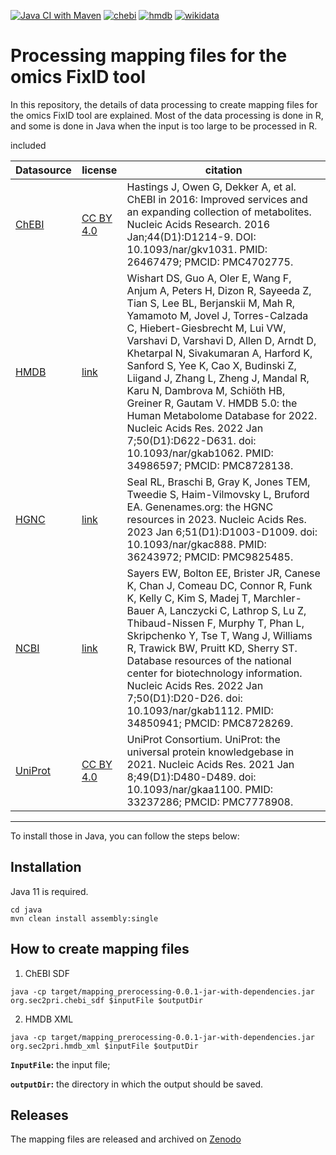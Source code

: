 [![Java CI with Maven](https://github.com/sec2pri/mapping_preprocessing/actions/workflows/maven.yml/badge.svg)](https://github.com/sec2pri/mapping_preprocessing/actions/workflows/maven.yml) [![chebi](https://github.com/sec2pri/mapping_preprocessing/actions/workflows/chebi.yml/badge.svg)](https://github.com/sec2pri/mapping_preprocessing/actions/workflows/chebi.yml) [![hmdb](https://github.com/sec2pri/mapping_preprocessing/actions/workflows/hmdb.yml/badge.svg)](https://github.com/sec2pri/mapping_preprocessing/actions/workflows/hmdb.yml) [![wikidata](https://github.com/sec2pri/mapping_preprocessing/actions/workflows/wikidata.yml/badge.svg)](https://github.com/sec2pri/mapping_preprocessing/actions/workflows/wikidata.yml)
# Processing mapping files for the omics FixID tool
In this repository, the details of data processing to create mapping files for the omics FixID tool are explained. Most of the data processing is done in R, and some is done in Java when the input is too large to be processed in R.

 included

| Datasource | license | citation |
|-----------------|-----------------|-----------------|
| [ChEBI](https://github.com/sec2pri/mapping_preprocessing/blob/main/datasources/chebi/config) | [CC BY 4.0](https://www.ebi.ac.uk/chebi/aboutChebiForward.do#:~:text=The%20data%20on%20this%20website%20is%20available%20under%20the%20Creative%20Commons%20License%20(CC%20BY%204.0).) | Hastings J, Owen G, Dekker A, et al. ChEBI in 2016: Improved services and an expanding collection of metabolites. Nucleic Acids Research. 2016 Jan;44(D1):D1214-9. DOI: 10.1093/nar/gkv1031. PMID: 26467479; PMCID: PMC4702775.|
| [HMDB](https://github.com/sec2pri/mapping_preprocessing/blob/main/datasources/hmdb/config) | [link](https://hmdb.ca/about#compliance:~:text=international%20scientific%20conferences.-,Citing%20the%20HMDB,-HMDB%20is%20offered) | Wishart DS, Guo A, Oler E, Wang F, Anjum A, Peters H, Dizon R, Sayeeda Z, Tian S, Lee BL, Berjanskii M, Mah R, Yamamoto M, Jovel J, Torres-Calzada C, Hiebert-Giesbrecht M, Lui VW, Varshavi D, Varshavi D, Allen D, Arndt D, Khetarpal N, Sivakumaran A, Harford K, Sanford S, Yee K, Cao X, Budinski Z, Liigand J, Zhang L, Zheng J, Mandal R, Karu N, Dambrova M, Schiöth HB, Greiner R, Gautam V. HMDB 5.0: the Human Metabolome Database for 2022. Nucleic Acids Res. 2022 Jan 7;50(D1):D622-D631. doi: 10.1093/nar/gkab1062. PMID: 34986597; PMCID: PMC8728138.|
| [HGNC](https://github.com/sec2pri/mapping_preprocessing/blob/main/datasources/hgnc/config) | [link](https://www.genenames.org/about/#:~:text=Guidelines%20on%20use%20of%20data%20in%20publications%20(copyright%20and%20licensing)) | Seal RL, Braschi B, Gray K, Jones TEM, Tweedie S, Haim-Vilmovsky L, Bruford EA. Genenames.org: the HGNC resources in 2023. Nucleic Acids Res. 2023 Jan 6;51(D1):D1003-D1009. doi: 10.1093/nar/gkac888. PMID: 36243972; PMCID: PMC9825485. |
| [NCBI](https://github.com/sec2pri/mapping_preprocessing/blob/main/datasources/ncbi/config) | [link](https://www.ncbi.nlm.nih.gov/home/about/policies/) | Sayers EW, Bolton EE, Brister JR, Canese K, Chan J, Comeau DC, Connor R, Funk K, Kelly C, Kim S, Madej T, Marchler-Bauer A, Lanczycki C, Lathrop S, Lu Z, Thibaud-Nissen F, Murphy T, Phan L, Skripchenko Y, Tse T, Wang J, Williams R, Trawick BW, Pruitt KD, Sherry ST. Database resources of the national center for biotechnology information. Nucleic Acids Res. 2022 Jan 7;50(D1):D20-D26. doi: 10.1093/nar/gkab1112. PMID: 34850941; PMCID: PMC8728269. |
| [UniProt](https://github.com/sec2pri/mapping_preprocessing/blob/main/datasources/uniprot/config) | [CC BY 4.0](https://ftp.uniprot.org/pub/databases/uniprot/current_release/knowledgebase/complete/LICENSE) | UniProt Consortium. UniProt: the universal protein knowledgebase in 2021. Nucleic Acids Res. 2021 Jan 8;49(D1):D480-D489. doi: 10.1093/nar/gkaa1100. PMID: 33237286; PMCID: PMC7778908. |


--------
To install those in Java, you can follow the steps below:

Installation
--------
Java 11 is required.

```shell
cd java
mvn clean install assembly:single
```

How to create mapping files
--------
1) ChEBI SDF 

```shell
java -cp target/mapping_prerocessing-0.0.1-jar-with-dependencies.jar org.sec2pri.chebi_sdf $inputFile $outputDir
```

2) HMDB XML

```shell
java -cp target/mapping_prerocessing-0.0.1-jar-with-dependencies.jar org.sec2pri.hmdb_xml $inputFile $outputDir
```

**`InputFile`:** the input file;

**`outputDir`:** the directory in which the output should be saved.


Releases
--------
The mapping files are released and archived on [Zenodo]()



